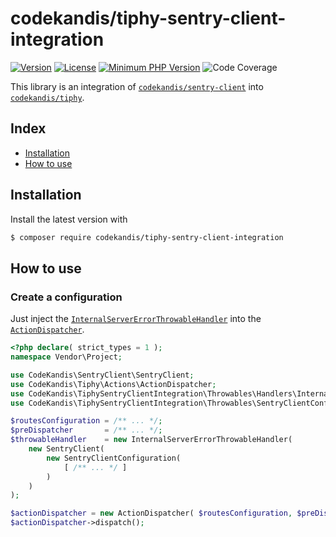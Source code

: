 # codekandis/tiphy-sentry-client-integration

[![Version][xtlink-version-badge]][srclink-changelog]
[![License][xtlink-license-badge]][srclink-license]
[![Minimum PHP Version][xtlink-php-version-badge]][xtlink-php-net]
![Code Coverage][xtlink-code-coverage-badge]

This library is an integration of [`codekandis/sentry-client`][xtlink-github-codekandis-sentry-client] into [`codekandis/tiphy`][xtlink-github-codekandis-tiphy].

## Index

* [Installation](#installation)
* [How to use](#how-to-use)

## Installation

Install the latest version with

```bash
$ composer require codekandis/tiphy-sentry-client-integration
```

## How to use

### Create a configuration

Just inject the [`InternalServerErrorThrowableHandler`][srclink-throwable-handler] into the [`ActionDispatcher`][xtlink-github-codekandis-tiphy-action-dispatcher].

```php
<?php declare( strict_types = 1 );
namespace Vendor\Project;

use CodeKandis\SentryClient\SentryClient;
use CodeKandis\Tiphy\Actions\ActionDispatcher;
use CodeKandis\TiphySentryClientIntegration\Throwables\Handlers\InternalServerErrorThrowableHandler;
use CodeKandis\TiphySentryClientIntegration\Throwables\SentryClientConfiguration;

$routesConfiguration = /** ... */;
$preDispatcher       = /** ... */;
$throwableHandler    = new InternalServerErrorThrowableHandler(
	new SentryClient(
		new SentryClientConfiguration(
			[ /** ... */ ]
		)
	)
);

$actionDispatcher = new ActionDispatcher( $routesConfiguration, $preDispatcher, $throwableHandler );
$actionDispatcher->dispatch();
```


[xtlink-version-badge]: https://img.shields.io/badge/version-0.4.0-blue.svg
[xtlink-license-badge]: https://img.shields.io/badge/license-MIT-yellow.svg
[xtlink-php-version-badge]: https://img.shields.io/badge/php-%3E%3D%207.4-8892BF.svg
[xtlink-code-coverage-badge]: https://img.shields.io/badge/coverage-100%25-green.svg
[xtlink-php-net]: https://php.net
[xtlink-github-codekandis-sentry-client]: https://github.com/codekandis/sentry-client
[xtlink-github-codekandis-tiphy]: https://github.com/codekandis/tiphy
[xtlink-github-codekandis-tiphy-action-dispatcher]: https://github.com/codekandis/tiphy/blob/master/src/Actions/ActionDispatcher.php

[srclink-changelog]: ./CHANGELOG.md
[srclink-license]: ./LICENSE
[srclink-throwable-handler]: ./LICENSE
